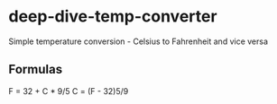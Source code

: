 # deep-dive-temp-converter
Simple temperature conversion - Celsius to Fahrenheit and vice versa 

## Formulas

F = 32 + C * 9/5
C = (F - 32)5/9

